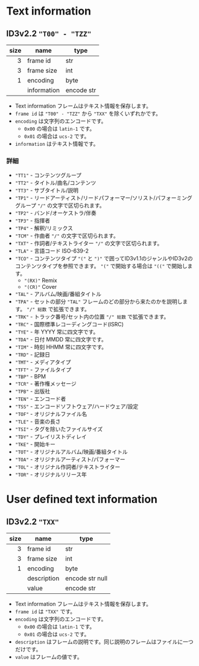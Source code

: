 # Text information

## ID3v2.2 `"T00" - "TZZ"` 

| size | name | type |
| ---: | --- | --- |
| 3 | frame id | str |
| 3 | frame size | int |
| 1 | encoding | byte |
|   | information | encode str |

- Text information フレームはテキスト情報を保存します。
- `frame id` は `"T00" - "TZZ"` から `"TXX"` を除くいずれかです。
- `encoding` は文字列のエンコードです。
  - `0x00` の場合は `latin-1` です。
  - `0x01` の場合は `ucs-2` です。
- `information` はテキスト情報です。

### 詳細

- `"TT1"` - コンテンツグループ
- `"TT2"` - タイトル/曲名/コンテンツ
- `"TT3"` - サブタイトル/説明
- `"TP1"` - リードアーティスト/リードパフォーマー/ソリスト/パフォーミンググループ
  `"/"` の文字で区切られます。
- `"TP2"` - バンド/オーケストラ/伴奏
- `"TP3"` - 指揮者
- `"TP4"` - 解釈/リミックス
- `"TCM"` - 作曲者
  `"/"` の文字で区切られます。
- `"TXT"` - 作詞者/テキストライター
  `"/"` の文字で区切られます。
- `"TLA"` - 言語コード ISO-639-2
- `"TCO"` - コンテンツタイプ
  `"("` と `")"` で囲ってID3v1.1のジャンルやID3v2のコンテンツタイプを参照できます。
  `"("` で開始する場合は `"(("` で開始します。
  - `"(RX)"` Remix
  - `"(CR)"` Cover
- `"TAL"` - アルバム/映画/番組タイトル
- `"TPA"` - セットの部分
  `"TAL"` フレームのどの部分から来たのかを説明します。
  `"/" 総数` で拡張できます。
- `"TRK"` - トラック番号/セット内の位置
  `"/" 総数` で拡張できます。
- `"TRC"` - 国際標準レコーディングコード(ISRC)
- `"TYE"` - 年 YYYY
  常に四文字です。
- `"TDA"` - 日付 MMDD
  常に四文字です。
- `"TIM"` - 時刻 HHMM
  常に四文字です。
- `"TRD"` - 記録日
- `"TMT"` - メディアタイプ
- `"TFT"` - ファイルタイプ
- `"TBP"` - BPM
- `"TCR"` - 著作権メッセージ
- `"TPB"` - 出版社
- `"TEN"` - エンコード者
- `"TSS"` - エンコードソフトウェア/ハードウェア/設定
- `"TOF"` - オリジナルファイル名
- `"TLE"` - 音楽の長さ
- `"TSI"` - タグを除いたファイルサイズ
- `"TDY"` - プレイリストディレイ
- `"TKE"` - 開始キー
- `"TOT"` - オリジナルアルバム/映画/番組タイトル
- `"TOA"` - オリジナルアーティスト/パフォーマー
- `"TOL"` - オリジナル作詞者/テキストライター
- `"TOR"` - オリジナルリリース年

# User defined text information

## ID3v2.2 `"TXX"` 

| size | name | type |
| ---: | --- | --- |
| 3 | frame id | str |
| 3 | frame size | int |
| 1 | encoding | byte |
|   | description | encode str null |
|   | value | encode str |

- Text information フレームはテキスト情報を保存します。
- `frame id` は `"TXX"` です。
- `encoding` は文字列のエンコードです。
  - `0x00` の場合は `latin-1` です。
  - `0x01` の場合は `ucs-2` です。
- `description` はフレームの説明です。同じ説明のフレームはファイルに一つだけです。
- `value` はフレームの値です。
